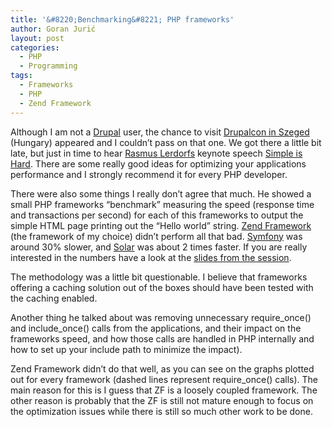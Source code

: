 ```yaml
---
title: '&#8220;Benchmarking&#8221; PHP frameworks'
author: Goran Jurić
layout: post
categories:
  - PHP
  - Programming
tags:
  - Frameworks
  - PHP
  - Zend Framework
---
```

Although I am not a [Drupal][1] user, the chance to visit [Drupalcon in Szeged][2] (Hungary) appeared and I couldn&#8217;t pass on that one. We got there a little bit late, but just in time to hear [Rasmus Lerdorfs][3] keynote speech [Simple is Hard][4]. There are some really good ideas for optimizing your applications performance and I strongly recommend it for every PHP developer.

There were also some things I really don&#8217;t agree that much. He showed a small PHP frameworks &#8220;benchmark&#8221; measuring the speed (response time and transactions per second) for each of this frameworks to output the simple HTML page printing out the &#8220;Hello world&#8221; string. [Zend Framework][5] (the framework of my choice) didn&#8217;t perform all that bad. [Symfony][6] was around 30% slower, and [Solar][7] was about 2 times faster. If you are really interested in the numbers have a look at the [slides from the session][4].

<!--more-->

The methodology was a little bit questionable. I believe that frameworks offering a caching solution out of the boxes should have been tested with the caching enabled.

Another thing he talked about was removing unnecessary require\_once() and include\_once() calls from the applications, and their impact on the frameworks speed, and how those calls are handled in PHP internally and how to set up your include path to minimize the impact).

Zend Framework didn&#8217;t do that well, as you can see on the graphs plotted out for every framework (dashed lines represent require_once() calls). The main reason for this is I guess that ZF is a loosely coupled framework. The other reason is probably that the ZF is still not mature enough to focus on the optimization issues while there is still so much other work to be done.

 [1]: http://drupal.org
 [2]: http://szeged2008.drupalcon.org/
 [3]: http://lerdorf.com/bio.php
 [4]: http://talks.php.net/show/drupal08
 [5]: http://framework.zend.com/
 [6]: http://www.symfony-project.org/
 [7]: http://solarphp.com/